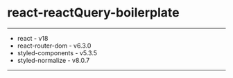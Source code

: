 # react-reactQuery-boilerplate

***
- react - v18
- react-router-dom - v6.3.0
- styled-components - v5.3.5
- styled-normalize - v8.0.7
***
